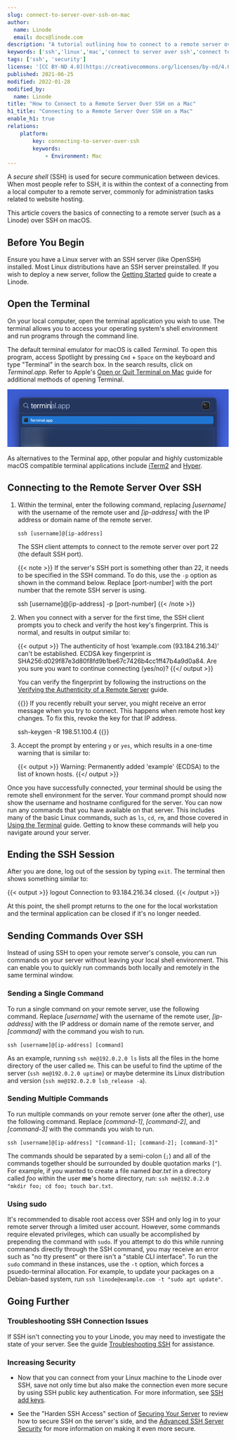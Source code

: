 ```yaml
---
slug: connect-to-server-over-ssh-on-mac
author:
  name: Linode
  email: docs@linode.com
description: "A tutorial outlining how to connect to a remote server over SSH on a Mac computer, including opening the terminal and structuring the ssh command."
keywords: ['ssh','linux','mac','connect to server over ssh','connect to linode over ssh']
tags: ['ssh', 'security']
license: '[CC BY-ND 4.0](https://creativecommons.org/licenses/by-nd/4.0)'
published: 2021-06-25
modified: 2022-01-28
modified_by:
  name: Linode
title: "How to Connect to a Remote Server Over SSH on a Mac"
h1_title: "Connecting to a Remote Server Over SSH on a Mac"
enable_h1: true
relations:
    platform:
        key: connecting-to-server-over-ssh
        keywords:
            - Environment: Mac
---
```


A *secure shell* (SSH) is used for secure communication between devices. When most people refer to SSH, it is within the context of a connecting from a local computer to a remote server, commonly for administration tasks related to website hosting.

This article covers the basics of connecting to a remote server (such as a Linode) over SSH on macOS.

## Before You Begin

Ensure you have a Linux server with an SSH server (like OpenSSH) installed. Most Linux distributions have an SSH server preinstalled. If you wish to deploy a new server, follow the [Getting Started](/docs/getting-started/) guide to create a Linode.

## Open the Terminal

On your local computer, open the terminal application you wish to use. The terminal allows you to access your operating system's shell environment and run programs through the command line.

The default terminal emulator for macOS is called *Terminal*. To open this program, access Spotlight by pressing `Cmd` + `Space` on the keyboard and type "Terminal" in the search box. In the search results, click on *Terminal.app*. Refer to Apple's [Open or Quit Terminal on Mac](https://support.apple.com/guide/terminal/open-or-quit-terminal-apd5265185d-f365-44cb-8b09-71a064a42125/mac) guide for additional methods of opening Terminal.

![Using Spotlight to open the Terminal app](terminal-in-spotlight.png)

As alternatives to the Terminal app, other popular and highly customizable macOS compatible terminal applications include [iTerm2](https://iterm2.com/) and [Hyper](https://hyper.is/).

## Connecting to the Remote Server Over SSH

1. Within the terminal, enter the following command, replacing *[username]* with the username of the remote user and *[ip-address]* with the IP address or domain name of the remote server.

       ssh [username]@[ip-address]

    The SSH client attempts to connect to the remote server over port 22 (the default SSH port).

    {{< note >}}
If the server's SSH port is something other than 22, it needs to be specified in the SSH command. To do this, use the `-p` option as shown in the command below. Replace [port-number] with the port number that the remote SSH server is using.

    ssh [username]@[ip-address] -p [port-number]
{{< /note >}}

1.  When you connect with a server for the first time, the SSH client prompts you to check and verify the host key's fingerprint. This is normal, and results in output similar to:

    {{< output >}}
The authenticity of host ‘example.com (93.184.216.34)’ can't be established.
ECDSA key fingerprint is SHA256:d029f87e3d80f8fd9b1be67c7426b4cc1ff47b4a9d0a84.
Are you sure you want to continue connecting (yes/no)?
{{</ output >}}

    You can verify the fingerprint by following the instructions on the [Verifying the Authenticity of a Remote Server](/docs/guides/verifying-the-authenticity-of-remote-host/) guide.

    {{<note>}}
If you recently rebuilt your server, you might receive an error message when you try to connect. This happens when remote host key changes. To fix this, revoke the key for that IP address.

    ssh-keygen -R 198.51.100.4
{{</note>}}

1. Accept the prompt by entering `y` or `yes`, which results in a one-time warning that is similar to:

    {{< output >}}
Warning: Permanently added 'example' (ECDSA) to the list of known hosts.
{{</ output >}}

Once you have successfully connected, your terminal should be using the remote shell environment for the server. Your command prompt should now show the username and hostname configured for the server. You can now run any commands that you have available on that server. This includes many of the basic Linux commands, such as `ls`, `cd`, `rm`, and those covered in [Using the Terminal](/docs/guides/using-the-terminal/) guide. Getting to know these commands will help you navigate around your server.

## Ending the SSH Session

After you are done, log out of the session by typing `exit`. The terminal then shows something similar to:

{{< output >}}
logout
Connection to 93.184.216.34 closed.
{{< /output >}}

At this point, the shell prompt returns to the one for the local workstation and the terminal application can be closed if it's no longer needed.

## Sending Commands Over SSH

Instead of using SSH to open your remote server's console, you can run commands on your server without leaving your local shell environment. This can enable you to quickly run commands both locally and remotely in the same terminal window.

### Sending a Single Command

To run a single command on your remote server, use the following command. Replace *[username]* with the username of the remote user,  *[ip-address]* with the IP address or domain name of the remote server, and *[command]* with the command you wish to run.

    ssh [username]@[ip-address] [command]

As an example, running `ssh me@192.0.2.0 ls` lists all the files in the home directory of the user called `me`. This can be useful to find the uptime of the server (`ssh me@192.0.2.0 uptime`) or maybe determine its Linux distribution and version (`ssh me@192.0.2.0 lsb_release -a`).

### Sending Multiple Commands

To run multiple commands on your remote server (one after the other), use the following command. Replace *[command-1]*, *[command-2]*, and *[command-3]* with the commands you wish to run.

    ssh [username]@[ip-address] "[command-1]; [command-2]; [command-3]"

The commands should be separated by a semi-colon (`;`) and all of the commands together should be surrounded by double quotation marks (`"`). For example, if you wanted to create a file named *bar.txt* in a directory called *foo* within the user **me**'s home directory, run: `ssh me@192.0.2.0 "mkdir foo; cd foo; touch bar.txt`.

### Using sudo

It's recommended to disable root access over SSH and only log in to your remote server through a limited user account. However, some commands require elevated privileges, which can usually be accomplished by prepending the command with `sudo`. If you attempt to do this while running commands directly through the SSH command, you may receive an error such as "no tty present" or there isn't a "stable CLI interface". To run the `sudo` command in these instances, use the `-t` option, which forces a psuedo-terminal allocation. For example, to update your packages on a Debian-based system, run `ssh linode@example.com -t "sudo apt update"`.

## Going Further

### Troubleshooting SSH Connection Issues

If SSH isn't connecting you to your Linode, you may need to investigate the state of your server. See the guide [Troubleshooting SSH](/docs/guides/troubleshooting-ssh/) for assistance.

### Increasing Security

- Now that you can connect from your Linux machine to the Linode over SSH, save not only time but also make the connection even more secure by using SSH public key authentication. For more information, see [SSH add keys](/docs/guides/use-public-key-authentication-with-ssh/).

- See the "Harden SSH Access" section of [Securing Your Server](/docs/security/securing-your-server/) to review how to secure SSH on the server's side, and the [Advanced SSH Server Security](/docs/guides/advanced-ssh-server-security/) for more information on making it even more secure.
